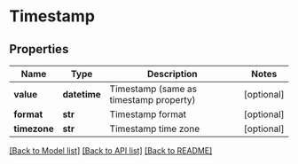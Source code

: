 # Timestamp

## Properties
Name | Type | Description | Notes
------------ | ------------- | ------------- | -------------
**value** | **datetime** | Timestamp (same as timestamp property) | [optional] 
**format** | **str** | Timestamp format | [optional] 
**timezone** | **str** | Timestamp time zone | [optional] 

[[Back to Model list]](../README.md#documentation-for-models) [[Back to API list]](../README.md#documentation-for-api-endpoints) [[Back to README]](../README.md)


